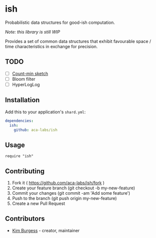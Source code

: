 # ish

Probabilistic data structures for good-ish computation.

*Note: this library is still WIP*

Provides a set of common data structures that exhibit favourable space / time
characteristics in exchange for precision.

## TODO
- [ ] [Count-min sketch](src/ish/count_min_sketch.cr)
- [ ] Bloom filter
- [ ] HyperLogLog

## Installation

Add this to your application's `shard.yml`:

```yaml
dependencies:
  ish:
    github: aca-labs/ish
```

## Usage

```crystal
require "ish"
```

## Contributing

1. Fork it ( https://github.com/aca-labs/ish/fork )
2. Create your feature branch (git checkout -b my-new-feature)
3. Commit your changes (git commit -am 'Add some feature')
4. Push to the branch (git push origin my-new-feature)
5. Create a new Pull Request

## Contributors

- [Kim Burgess](https://github.com/kimburgess) - creator, maintainer
